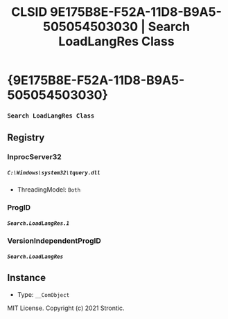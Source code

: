 ﻿---
title: "CLSID 9E175B8E-F52A-11D8-B9A5-505054503030 | Search LoadLangRes Class"
excerpt: What is COM-Object CLSID 9E175B8E-F52A-11D8-B9A5-505054503030?
---

# {9E175B8E-F52A-11D8-B9A5-505054503030}

### `Search LoadLangRes Class`

## Registry


### InprocServer32

##### `C:\Windows\system32\tquery.dll`
* ThreadingModel: `Both`

### ProgID

##### `Search.LoadLangRes.1`

### VersionIndependentProgID

##### `Search.LoadLangRes`

## Instance

* Type: `__ComObject`

MIT License. Copyright (c) 2021 Strontic.


